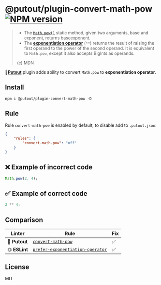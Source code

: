 # @putout/plugin-convert-math-pow [![NPM version][NPMIMGURL]][NPMURL]

[NPMIMGURL]: https://img.shields.io/npm/v/@putout/plugin-convert-math-pow.svg?style=flat&longCache=true
[NPMURL]: https://npmjs.org/package/@putout/plugin-convert-math-pow "npm"

> - The [`Math.pow()`](https://developer.mozilla.org/en-US/docs/Web/JavaScript/Reference/Global_Objects/Math/pow) static method, given two arguments, base and exponent, returns baseexponent.
> - The [**exponentiation operator**](https://developer.mozilla.org/en-US/docs/Web/JavaScript/Reference/Operators/Exponentiation) (`**`) returns the result of raising the first operand to the power of the second operand. It is equivalent to `Math.pow`, except it also accepts BigInts as operands.
>
> (c) MDN

🐊[**Putout**](https://github.com/coderaiser/putout) plugin adds ability to convert `Math.pow` to **exponentiation operator**.

## Install

```
npm i @putout/plugin-convert-math-pow -D
```

## Rule

Rule `convert-math-pow` is enabled by default, to disable add to `.putout.json`:

```json
{
    "rules": {
        "convert-math-pow": "off"
    }
}
```

## ❌ Example of incorrect code

```js
Math.pow(2, 4);
```

## ✅ Example of correct code

```js
2 ** 4;
```

## Comparison

Linter | Rule | Fix
--------|-------|------------|
🐊 **Putout** | [`convert-math-pow`](https://github.com/coderaiser/putout/tree/master/packages/plugin-convert-math-pow#readme) | ✅
⏣ **ESLint** | [`prefer-exponentiation-operator`](https://eslint.org/docs/rules/prefer-exponentiation-operator) | ✅

## License

MIT

